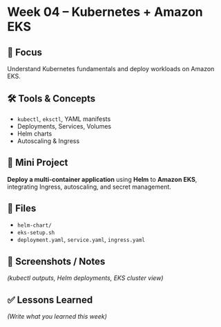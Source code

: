 # Week 04 – Kubernetes + Amazon EKS

## 🎯 Focus
Understand Kubernetes fundamentals and deploy workloads on Amazon EKS.

## 🛠 Tools & Concepts
- `kubectl`, `eksctl`, YAML manifests
- Deployments, Services, Volumes
- Helm charts
- Autoscaling & Ingress

## 📌 Mini Project
**Deploy a multi-container application** using **Helm** to **Amazon EKS**, integrating Ingress, autoscaling, and secret management.

## 📂 Files
- `helm-chart/`
- `eks-setup.sh`
- `deployment.yaml`, `service.yaml`, `ingress.yaml`

## 📸 Screenshots / Notes
*(kubectl outputs, Helm deployments, EKS cluster view)*

## ✅ Lessons Learned
*(Write what you learned this week)*

